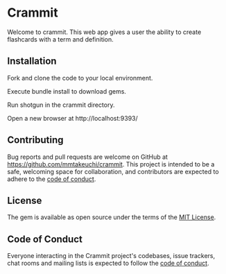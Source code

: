 # Crammit

Welcome to crammit. This web app gives a user the ability to create flashcards with a term and definition. 

## Installation

Fork and clone the code to your local environment.

Execute bundle install to download gems.

Run shotgun in the crammit directory.

Open a new browser at http://localhost:9393/

## Contributing

Bug reports and pull requests are welcome on GitHub at https://github.com/mmtakeuchi/crammit. This project is intended to be a safe, welcoming space for collaboration, and contributors are expected to adhere to the [code of conduct](https://github.com/mmtakeuchi/crammit/blob/master/CODE_OF_CONDUCT.md).


## License

The gem is available as open source under the terms of the [MIT License](https://opensource.org/licenses/MIT).

## Code of Conduct

Everyone interacting in the Crammit project's codebases, issue trackers, chat rooms and mailing lists is expected to follow the [code of conduct](https://github.com/mmtakeuchi/crammit/blob/master/CODE_OF_CONDUCT.md).
